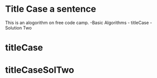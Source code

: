 # Title Case a sentence

This is an alogorithm on free code camp.
    -Basic Algorithms
        - titleCase - Solution Two
 
# titleCase
# titleCaseSolTwo
